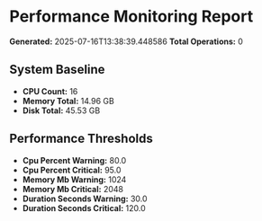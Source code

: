 # Performance Monitoring Report

**Generated:** 2025-07-16T13:38:39.448586
**Total Operations:** 0

## System Baseline

- **CPU Count:** 16
- **Memory Total:** 14.96 GB
- **Disk Total:** 45.53 GB

## Performance Thresholds

- **Cpu Percent Warning:** 80.0
- **Cpu Percent Critical:** 95.0
- **Memory Mb Warning:** 1024
- **Memory Mb Critical:** 2048
- **Duration Seconds Warning:** 30.0
- **Duration Seconds Critical:** 120.0
